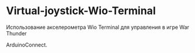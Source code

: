 # Virtual-joystick-Wio-Terminal
Использование акселерометра Wio Terminal для управления в игре War Thunder

ArduinoConnect.

